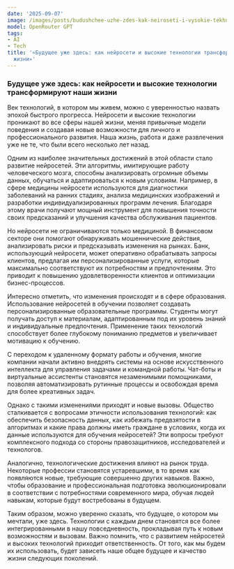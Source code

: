 ```yaml
---
date: '2025-09-07'
image: /images/posts/budushchee-uzhe-zdes-kak-neiroseti-i-vysokie-tekhnologii-transformiruiut-nashi-zhizni.png
model: OpenRouter GPT
tags:
- AI
- Tech
title: '«Будущее уже здесь: как нейросети и высокие технологии трансформируют наши
  жизни»'
---
```


### Будущее уже здесь: как нейросети и высокие технологии трансформируют наши жизни

Век технологий, в котором мы живем, можно с уверенностью назвать эпохой быстрого прогресса. Нейросети и высокие технологии проникают во все сферы нашей жизни, меняя привычные модели поведения и создавая новые возможности для личного и профессионального развития. Наша жизнь, работа и даже развлечения уже не те, что были всего несколько лет назад.

Одним из наиболее значительных достижений в этой области стало развитие нейросетей. Эти алгоритмы, имитирующие работу человеческого мозга, способны анализировать огромные объемы данных, обучаться и адаптироваться к новым условиям. Например, в сфере медицины нейросети используются для диагностики заболеваний на ранних стадиях, анализа медицинских изображений и разработки индивидуализированных программ лечения. Благодаря этому врачи получают мощный инструмент для повышения точности своих предсказаний и улучшения качества обслуживания пациентов.

Но нейросети не ограничиваются только медициной. В финансовом секторе они помогают обнаруживать мошеннические действия, анализировать риски и предсказывать изменения на рынках. Банк, использующий нейросети, может оперативно обрабатывать запросы клиентов, предлагая им персонализированные услуги, которые максимально соответствуют их потребностям и предпочтениям. Это приводит к повышению удовлетворенности клиентов и оптимизации бизнес-процессов.

Интересно отметить, что изменения происходят и в сфере образования. Использование нейросетей в обучении позволяет создавать персонализированные образовательные программы. Студенты могут получать доступ к материалам, адаптированным под их уровень знаний и индивидуальные предпочтения. Применение таких технологий способствует более глубокому пониманию предметов и увеличивает мотивацию к обучению.

С переходом к удаленному формату работы и обучения, многие компании начали активно внедрять системы на основе искусственного интеллекта для управления задачами и командной работы. Чат-боты и виртуальные ассистенты становятся незаменимыми помощниками, позволяя автоматизировать рутинные процессы и освобождая время для более креативных задач.

Однако с такими изменениями приходят и новые вызовы. Общество сталкивается с вопросами этичности использования технологий: как обеспечить безопасность данных, как избежать предвзятости в алгоритмах и какие права должны иметь граждане в условиях, когда их данные используются для обучения нейросетей? Эти вопросы требуют комплексного подхода со стороны правозащитников, исследователей и технологов.

Аналогично, технологические достижения влияют на рынок труда. Некоторые профессии становятся устаревшими, в то время как появляются новые, требующие совершенно других навыков. Важно, чтобы образование и профессиональная подготовка эволюционировали в соответствии с потребностями современного мира, обучая людей навыкам, которые будут востребованы в будущем.

Таким образом, можно уверенно сказать, что будущее, о котором мы мечтали, уже здесь. Технологии с каждым днем становятся все более интегрированными в нашу повседневность, прокладывая путь к новым возможностям и вызовам. Важно помнить, что с развитием нейросетей и высоких технологий приходит ответственность. От того, как мы будем их использовать, будет зависеть наше общее будущее и качество жизни следующих поколений.
